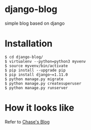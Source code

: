 # django-blog
simple blog based on django

Installation
============
```
$ cd django-blog/
$ virtualenv --python=python3 myvenv
$ source myvenv/bin/activate
$ pip install --upgrade pip
$ pip install django~=1.11.0
$ python manage.py migrate
$ python manage.py createsuperuser
$ python manage.py runserver
```
How it looks like
=================
Refer to [Chase's Blog](http://qyc6810.pythonanywhere.com/)
